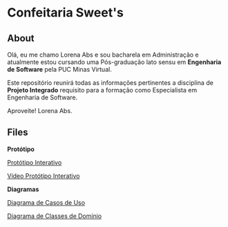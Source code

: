 # Confeitaria Sweet's
## About
Olá, eu me chamo Lorena Abs e sou bacharela em Administração e atualmente estou cursando uma Pós-graduação lato sensu em **Engenharia de Software** pela PUC Minas Virtual. 

Este repositório reunirá todas as informações pertinentes a disciplina de **Projeto Integrado** requisito para a formação como Especialista em Engenharia de Software. 



Aproveite! 
Lorena Abs.

## Files

**Protótipo** 

[Protótipo Interativo](https://www.figma.com/proto/EcwGrQa5UHu4Hgjan8mWx4/Confeitaria-Sweet's-%5BProjeto-Integrado%5D?page-id=207%3A3403&node-id=207-5891&viewport=309%2C131%2C0.1&scaling=scale-down&starting-point-node-id=207%3A5891&show-proto-sidebar=1)

[Vídeo Protótipo Interativo](https://clipchamp.com/watch/JDwOZM5zkfE)

**Diagramas**

[Diagrama de Casos de Uso](https://raw.githubusercontent.com/Lorenaabs/PUCMinasProjetoIntegrado/main/midia/Diagrama%20de%20caso%20de%20uso.jpg?token=GHSAT0AAAAAACCKYWFW6PVUN4EOGOOGTKHEZC2UJBQ)

[Diagrama de Classes de Domínio](https://github.com/Lorenaabs/PUCMinasProjetoIntegrado/blob/main/midia/v3%20Diagrama%20de%20Classes.svg)
